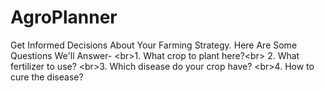 # AgroPlanner
Get Informed Decisions About Your Farming Strategy. Here Are Some Questions We'll Answer- &lt;br>1. What crop to plant here?&lt;br> 2. What fertilizer to use? &lt;br>3. Which disease do your crop have? &lt;br>4. How to cure the disease?
